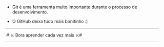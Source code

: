 * Git é uma ferramenta muito importante durante o processo de desenvolvimento.

* O GitHub deixa tudo mais bonitinho :)

<hr>

​											# :crossed_swords: Bora aprender cada vez mais :crossed_swords:#

<hr>



